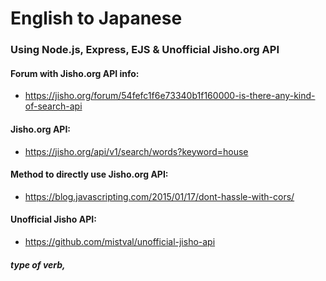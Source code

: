 # English to Japanese 
### Using Node.js, Express, EJS & Unofficial Jisho.org API
#### Forum with Jisho.org API info: 
* https://jisho.org/forum/54fefc1f6e73340b1f160000-is-there-any-kind-of-search-api 
#### Jisho.org API: 
* https://jisho.org/api/v1/search/words?keyword=house 
#### Method to directly use Jisho.org API: 
* https://blog.javascripting.com/2015/01/17/dont-hassle-with-cors/
#### Unofficial Jisho API:
* https://github.com/mistval/unofficial-jisho-api
##### type of verb, 